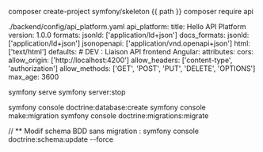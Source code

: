 composer create-project symfony/skeleton {{ path }}
composer require api 

./backend/config/api_platform.yaml
api_platform:
    title: Hello API Platform
    version: 1.0.0
    formats:
        jsonld: ['application/ld+json']
    docs_formats: 
        jsonld: ['application/ld+json']
        jsonopenapi: ['application/vnd.openapi+json']
        html: ['text/html']
    defaults:
        # DEV : Liaison API frontend Angular: 
        attributes:
                cors:
                    allow_origin: ['http://localhost:4200']
                    allow_headers: ['content-type', 'authorization']
                    allow_methods: ['GET', 'POST', 'PUT', 'DELETE', 'OPTIONS']
                    max_age: 3600



symfony serve
symfony server:stop

symfony console doctrine:database:create
symfony console make:migration
symfony console doctrine:migrations:migrate

// ** Modif schema BDD sans migration :
symfony console doctrine:schema:update --force